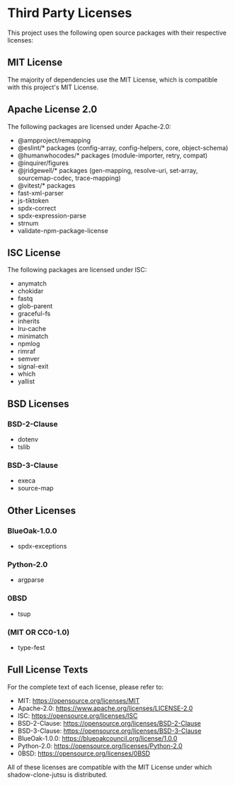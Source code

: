 # Third Party Licenses

This project uses the following open source packages with their respective licenses:

## MIT License

The majority of dependencies use the MIT License, which is compatible with this project's MIT License.

## Apache License 2.0

The following packages are licensed under Apache-2.0:

- @ampproject/remapping
- @eslint/* packages (config-array, config-helpers, core, object-schema)
- @humanwhocodes/* packages (module-importer, retry, compat)
- @inquirer/figures
- @jridgewell/* packages (gen-mapping, resolve-uri, set-array, sourcemap-codec, trace-mapping)
- @vitest/* packages
- fast-xml-parser
- js-tiktoken
- spdx-correct
- spdx-expression-parse
- strnum
- validate-npm-package-license

## ISC License

The following packages are licensed under ISC:

- anymatch
- chokidar
- fastq
- glob-parent  
- graceful-fs
- inherits
- lru-cache
- minimatch
- npmlog
- rimraf
- semver
- signal-exit
- which
- yallist

## BSD Licenses

### BSD-2-Clause
- dotenv
- tslib

### BSD-3-Clause  
- execa
- source-map

## Other Licenses

### BlueOak-1.0.0
- spdx-exceptions

### Python-2.0
- argparse

### 0BSD
- tsup

### (MIT OR CC0-1.0)
- type-fest

## Full License Texts

For the complete text of each license, please refer to:

- MIT: https://opensource.org/licenses/MIT
- Apache-2.0: https://www.apache.org/licenses/LICENSE-2.0
- ISC: https://opensource.org/licenses/ISC
- BSD-2-Clause: https://opensource.org/licenses/BSD-2-Clause
- BSD-3-Clause: https://opensource.org/licenses/BSD-3-Clause
- BlueOak-1.0.0: https://blueoakcouncil.org/license/1.0.0
- Python-2.0: https://opensource.org/licenses/Python-2.0
- 0BSD: https://opensource.org/licenses/0BSD

All of these licenses are compatible with the MIT License under which shadow-clone-jutsu is distributed.